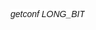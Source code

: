 <em style="font-family:Arial;font-size:14px;white-space:normal;background-color:#FFFFFF;">getconf LONG_BIT</em><span style="font-family:Arial;font-size:14px;white-space:normal;background-color:#FFFFFF;">&nbsp;</span>